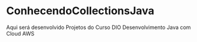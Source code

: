 # ConhecendoCollectionsJava
Aqui será desenvolvido Projetos do Curso DIO Desenvolvimento Java com Cloud AWS
